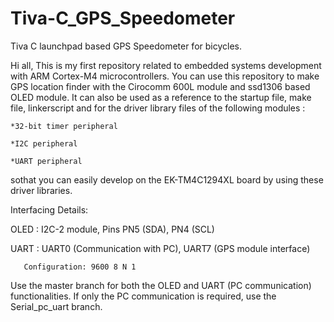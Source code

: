 # Tiva-C_GPS_Speedometer
Tiva C launchpad based GPS Speedometer for bicycles.

Hi all,
This is my first repository related to embedded systems development with ARM Cortex-M4 microcontrollers. You can use this repository to make GPS location finder
with the Cirocomm 600L module and ssd1306 based OLED module. It can also be used as a reference to the startup file, make file, linkerscript and for the driver
library files of the following modules :

    *32-bit timer peripheral
  
    *I2C peripheral
  
    *UART peripheral 
  
sothat you can easily develop on the EK-TM4C1294XL board by using these driver libraries.

Interfacing Details:

OLED : I2C-2 module, Pins PN5 (SDA), PN4 (SCL)

UART : UART0 (Communication with PC), UART7 (GPS module interface)

       Configuration: 9600 8 N 1
       
       
Use the master branch for both the OLED and UART (PC communication) functionalities. If only the PC communication is required, use the Serial_pc_uart branch.
